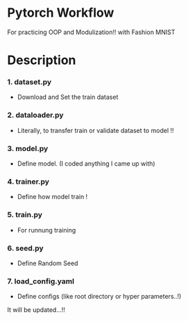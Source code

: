 # Pytorch Workflow
For practicing OOP and Modulization!! with Fashion MNIST

# Description
### 1. **dataset.py**  
- Download and Set the train dataset 

### 2. **dataloader.py**
- Literally, to transfer train or validate dataset to model !!

### 3. **model.py**
- Define model. (I coded anything I came up with)

### 4. **trainer.py**
- Define how model train !

### 5. **train.py**
- For runnung training

### 6. **seed.py**
- Define Random Seed

### 7. **load_config.yaml**
- Define configs (like root directory or hyper parameters..!)

It will be updated...!!